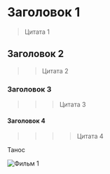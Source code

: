 # Заголовок 1
> Цитата 1
## Заголовок 2
>> Цитата 2
### Заголовок 3
>>> Цитата 3
#### Заголовок 4
>>>> Цитата 4

Танос

![Фильм 1](https://searchthisweb.com/wallpaper/thanos_4000x4600_64tob.jpg "Танос")